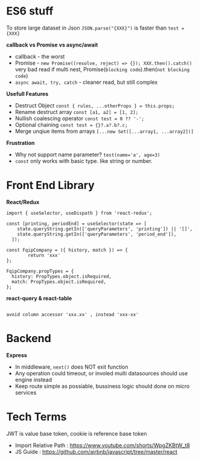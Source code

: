 # ES6 stuff


To store large dataset in Json
`JSON.parse("{XXX}")` is faster than `test = {XXX}`

**callback vs Promise vs async/await**  
- callback - the worst  
- Promise - `new Promise((resolve, reject) => {}); XXX.then().catch()`   very bad read if multi nest, Promise(`blocking code`).then(`not blocking code`)
- `async await, try, catch` - cleaner read, but still complex

**Usefull Features**
- Destruct Object `const { rules, ...otherProps } = this.props;`
- Rename destruct array `const [a1, a2] = [1, 2];`
- Nullish coalescing operator `const test = 0 ?? '-';`
- Optional chaining `const test = {}?.a?.b?.c;`
- Merge unqiue items from arrays `[...new Set([...array1, ...array2])]`


**Frustration**
- Why not support name parameter? `test(name='a', age=3)`
- `const` only works with basic type. like string or number.

# Front End Library
**React/Redux**
```
import { useSelector, useDispath } from 'react-redux';

const [printing, periodEnd] = useSelector(state => [
    state.queryString.getIn(['queryParameters', 'printing']) || '[]',
    state.queryString.getIn(['queryParameters', 'period_end']),
  ]);

const FqipCompany = ({ history, match }) => {
		return 'xxx'
};

FqipCompany.propTypes = {
  history: PropTypes.object.isRequired,
  match: PropTypes.object.isRequired,
};
```
**react-query & react-table**
```

avoid column accessor 'xxx.xx' , instead 'xxx-xx'

```
# Backend
**Express**
- In middleware, `next()` does NOT exit function
- Any operation could timeout, or involed multi datasources should use engine instead
- Keep route simple as possiable, bussiness logic should done on micro services



# Tech Terms
JWT is value base token, cookie is reference base token

- Import Relative Path : <https://www.youtube.com/shorts/WpgZKBtW_t8>
- JS Guide : <https://github.com/airbnb/javascript/tree/master/react>

